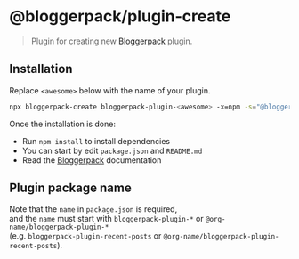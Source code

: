 # @bloggerpack/plugin-create

> Plugin for creating new [Bloggerpack](https://github.com/bloggerpack/bloggerpack/tree/main/packages/bloggerpack) plugin.

## Installation

Replace `<awesome>` below with the name of your plugin.

```bash
npx bloggerpack-create bloggerpack-plugin-<awesome> -x=npm -s="@bloggerpack/plugin-create"
```

Once the installation is done:

- Run `npm install` to install dependencies
- You can start by edit `package.json` and `README.md`
- Read the [Bloggerpack](https://github.com/bloggerpack/bloggerpack/tree/main/packages/bloggerpack) documentation

## Plugin package name

Note that the `name` in `package.json` is required,<br>
and the `name` must start with `bloggerpack-plugin-*` or `@org-name/bloggerpack-plugin-*`<br>
(e.g. `bloggerpack-plugin-recent-posts` or `@org-name/bloggerpack-plugin-recent-posts`).
